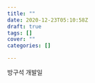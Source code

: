 ```yaml
---
title: ""
date: 2020-12-23T05:10:58Z
draft: true 
tags: [] 
cover: ""
categories: []

--- 
```

방구석 개발일
